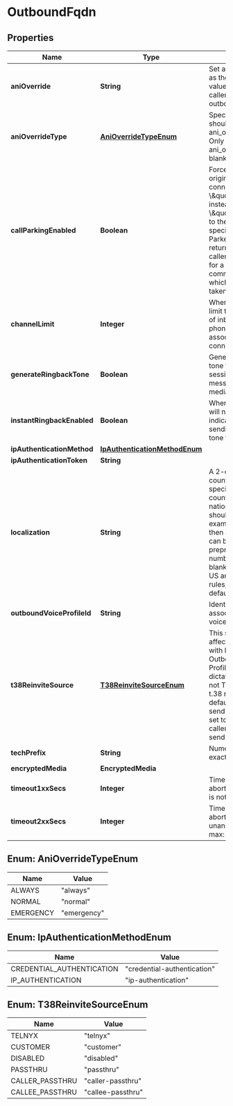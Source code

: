 

# OutboundFqdn


## Properties

| Name | Type | Description | Notes |
|------------ | ------------- | ------------- | -------------|
|**aniOverride** | **String** | Set a phone number as the ani_override value to override caller id number on outbound calls. |  [optional] |
|**aniOverrideType** | [**AniOverrideTypeEnum**](#AniOverrideTypeEnum) | Specifies when we should apply your ani_override setting. Only applies when ani_override is not blank. |  [optional] |
|**callParkingEnabled** | **Boolean** | Forces all SIP calls originated on this connection to be \\\&quot;parked\\\&quot; instead of \\\&quot;bridged\\\&quot; to the destination specified on the URI. Parked calls will return ringback to the caller and will await for a Call Control command to define which action will be taken next. |  [optional] |
|**channelLimit** | **Integer** | When set, this will limit the total number of inbound calls to phone numbers associated with this connection. |  [optional] |
|**generateRingbackTone** | **Boolean** | Generate ringback tone through 183 session progress message with early media. |  [optional] |
|**instantRingbackEnabled** | **Boolean** | When set, ringback will not wait for indication before sending ringback tone to calling party. |  [optional] |
|**ipAuthenticationMethod** | [**IpAuthenticationMethodEnum**](#IpAuthenticationMethodEnum) |  |  [optional] |
|**ipAuthenticationToken** | **String** |  |  [optional] |
|**localization** | **String** | A 2-character country code specifying the country whose national dialing rules should be used. For example, if set to &#x60;US&#x60; then any US number can be dialed without preprending +1 to the number. When left blank, Telnyx will try US and GB dialing rules, in that order, by default.\&quot;, |  [optional] |
|**outboundVoiceProfileId** | **String** | Identifies the associated outbound voice profile. |  [optional] |
|**t38ReinviteSource** | [**T38ReinviteSourceEnum**](#T38ReinviteSourceEnum) | This setting only affects connections with Fax-type Outbound Voice Profiles. The setting dictates whether or not Telnyx sends a t.38 reinvite. By default, Telnyx will send the re-invite. If set to &#x60;customer&#x60;, the caller is expected to send the t.38 reinvite. |  [optional] |
|**techPrefix** | **String** | Numerical chars only, exactly 4 characters. |  [optional] |
|**encryptedMedia** | **EncryptedMedia** |  |  [optional] |
|**timeout1xxSecs** | **Integer** | Time(sec) before aborting if connection is not made. |  [optional] |
|**timeout2xxSecs** | **Integer** | Time(sec) before aborting if call is unanswered (min: 1, max: 600). |  [optional] |



## Enum: AniOverrideTypeEnum

| Name | Value |
|---- | -----|
| ALWAYS | &quot;always&quot; |
| NORMAL | &quot;normal&quot; |
| EMERGENCY | &quot;emergency&quot; |



## Enum: IpAuthenticationMethodEnum

| Name | Value |
|---- | -----|
| CREDENTIAL_AUTHENTICATION | &quot;credential-authentication&quot; |
| IP_AUTHENTICATION | &quot;ip-authentication&quot; |



## Enum: T38ReinviteSourceEnum

| Name | Value |
|---- | -----|
| TELNYX | &quot;telnyx&quot; |
| CUSTOMER | &quot;customer&quot; |
| DISABLED | &quot;disabled&quot; |
| PASSTHRU | &quot;passthru&quot; |
| CALLER_PASSTHRU | &quot;caller-passthru&quot; |
| CALLEE_PASSTHRU | &quot;callee-passthru&quot; |



